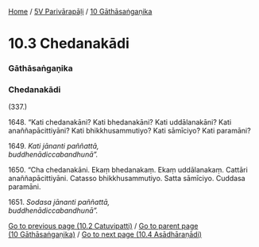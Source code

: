 
[Home](/) / [5V Parivārapāḷi](../../5V.md) / [10 Gāthāsaṅgaṇika](../10.md)

# 10.3 Chedanakādi

### Gāthāsaṅgaṇika

### Chedanakādi

(337.)

1648\. “Kati chedanakāni? Kati bhedanakāni? Kati uddālanakāni? Kati anaññapācittiyāni? Kati bhikkhusammutiyo? Kati sāmīciyo? Kati paramāni?

1649\. _Kati jānanti paññattā,_  
_buddhenādiccabandhunā”._  


1650\. “Cha chedanakāni. Ekaṃ bhedanakaṃ. Ekaṃ uddālanakaṃ. Cattāri anaññapācittiyāni. Catasso bhikkhusammutiyo. Satta sāmīciyo. Cuddasa paramāni.

1651\. _Sodasa jānanti paññattā,_  
_buddhenādiccabandhunā”._  


[Go to previous page (10.2 Catuvipatti)](10.2.md) / [Go to parent page (10 Gāthāsaṅgaṇika)](../10.md) / [Go to next page (10.4 Asādhāraṇādi)](10.4.md)


